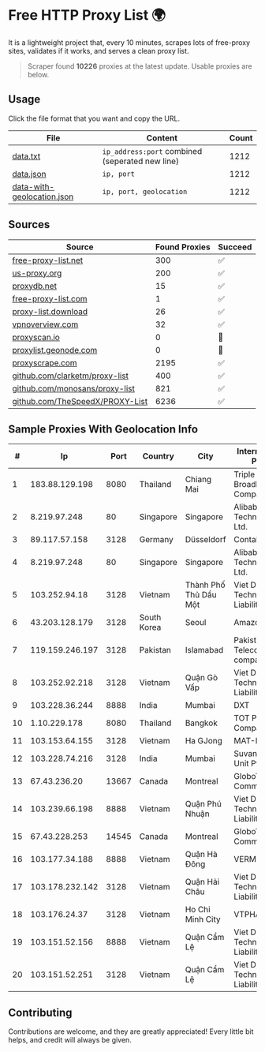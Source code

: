 
# Free HTTP Proxy List 🌍

It is a lightweight project that, every 10 minutes, scrapes lots of free-proxy sites, validates if it works, and serves a clean proxy list.


> Scraper found **10226** proxies at the latest update. Usable proxies are below.

## Usage

Click the file format that you want and copy the URL.


|File|Content|Count|
|----|-------|-----|
|[data.txt](https://raw.githubusercontent.com/themiralay/Proxy-List-World/master/data.txt)|`ip_address:port` combined (seperated new line)|1212|
|[data.json](https://raw.githubusercontent.com/themiralay/Proxy-List-World/master/data.json)|`ip, port`|1212|
|[data-with-geolocation.json](https://raw.githubusercontent.com/themiralay/Proxy-List-World/master/data-with-geolocation.json)|`ip, port, geolocation`|1212|

## Sources

|Source|Found Proxies|Succeed|
|------|-------------|-------|
|[free-proxy-list.net](https://free-proxy-list.net)|300|✅|
|[us-proxy.org](https://www.us-proxy.org)|200|✅|
|[proxydb.net](http://proxydb.net)|15|✅|
|[free-proxy-list.com](https://free-proxy-list.com/?page=&port=&type%5B%5D=http&type%5B%5D=https&up_time=0&search=Search)|1|✅|
|[proxy-list.download](https://www.proxy-list.download/HTTP)|26|✅|
|[vpnoverview.com](https://vpnoverview.com/privacy/anonymous-browsing/free-proxy-servers)|32|✅|
|[proxyscan.io](https://www.proxyscan.io)|0|🚫|
|[proxylist.geonode.com](https://proxylist.geonode.com/api/proxy-list?limit=300&page=1&sort_by=lastChecked&sort_type=desc&protocols=http,https)|0|🚫|
|[proxyscrape.com](https://api.proxyscrape.com/v2/?request=displayproxies&protocol=http&timeout=10000&country=all&ssl=all&anonymity=all)|2195|✅|
|[github.com/clarketm/proxy-list](https://raw.githubusercontent.com/clarketm/proxy-list/master/proxy-list-raw.txt)|400|✅|
|[github.com/monosans/proxy-list](https://raw.githubusercontent.com/monosans/proxy-list/main/proxies/http.txt)|821|✅|
|[github.com/TheSpeedX/PROXY-List](https://raw.githubusercontent.com/TheSpeedX/PROXY-List/master/http.txt)|6236|✅|


## Sample Proxies With Geolocation Info

|#|Ip|Port|Country|City|Internet Service Provider|
|-|--|----|-------|----|-------------------------|
|1|183.88.129.198|8080|Thailand|Chiang Mai|Triple T Broadband Public Company Limited|
|2|8.219.97.248|80|Singapore|Singapore|Alibaba (US) Technology Co., Ltd.|
|3|89.117.57.158|3128|Germany|Düsseldorf|Contabo GmbH|
|4|8.219.97.248|80|Singapore|Singapore|Alibaba (US) Technology Co., Ltd.|
|5|103.252.94.18|3128|Vietnam|Thành Phố Thủ Dầu Một|Viet Digital Technology Liability Company|
|6|43.203.128.179|3128|South Korea|Seoul|Amazon.com, Inc.|
|7|119.159.246.197|3128|Pakistan|Islamabad|Pakistan Telecommuication company limited|
|8|103.252.92.218|3128|Vietnam|Quận Gò Vấp|Viet Digital Technology Liability Company|
|9|103.228.36.244|8888|India|Mumbai|DXT|
|10|1.10.229.178|8080|Thailand|Bangkok|TOT Public Company Limited|
|11|103.153.64.155|3128|Vietnam|Ha GJong|MAT-HN|
|12|103.228.74.216|3128|India|Mumbai|Suvan Medi Care Unit Pvt Ltd|
|13|67.43.236.20|13667|Canada|Montreal|GloboTech Communications|
|14|103.239.66.198|8888|Vietnam|Quận Phú Nhuận|Viet Digital Technology Liability Company|
|15|67.43.228.253|14545|Canada|Montreal|GloboTech Communications|
|16|103.177.34.188|8888|Vietnam|Quận Hà Đông|VERMOS|
|17|103.178.232.142|3128|Vietnam|Quận Hải Châu|Viet Digital Technology Liability Company|
|18|103.176.24.37|3128|Vietnam|Ho Chi Minh City|VTPHAR|
|19|103.151.52.156|8888|Vietnam|Quận Cẩm Lệ|Viet Digital Technology Liability Company|
|20|103.151.52.251|3128|Vietnam|Quận Cẩm Lệ|Viet Digital Technology Liability Company|



## Contributing

Contributions are welcome, and they are greatly appreciated! Every
little bit helps, and credit will always be given.

